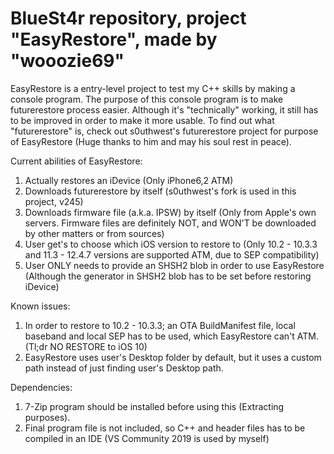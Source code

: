 # BlueSt4r repository, project "EasyRestore", made by "wooozie69"

EasyRestore is a entry-level project to test my C++ skills by making a console program.
The purpose of this console program is to make futurerestore process easier. 
Although it's "technically" working, it still has to be improved in order to make it more usable.
To find out what "futurerestore" is, check out s0uthwest's futurerestore project for purpose of EasyRestore (Huge thanks to him and may his soul rest in peace).

Current abilities of EasyRestore:
  1. Actually restores an iDevice (Only iPhone6,2 ATM)
  2. Downloads futurerestore by itself (s0uthwest's fork is used in this project, v245)
  3. Downloads firmware file (a.k.a. IPSW) by itself (Only from Apple's own servers. Firmware files are definitely NOT, and WON'T be downloaded by other matters or from sources)
  4. User get's to choose which iOS version to restore to (Only 10.2 - 10.3.3 and 11.3 - 12.4.7 versions are supported ATM, due to SEP compatibility)
  5. User ONLY needs to provide an SHSH2 blob in order to use EasyRestore (Although the generator in SHSH2 blob has to be set before restoring iDevice)

Known issues:
  1. In order to restore to 10.2 - 10.3.3; an OTA BuildManifest file, local baseband and local SEP has to be used, which EasyRestore can't ATM. (Tl;dr NO RESTORE to iOS 10)
  2. EasyRestore uses user's Desktop folder by default, but it uses a custom path instead of just finding user's Desktop path.

Dependencies:
  1. 7-Zip program should be installed before using this (Extracting purposes).
  2. Final program file is not included, so C++ and header files has to be compiled in an IDE (VS Community 2019 is used by myself)
